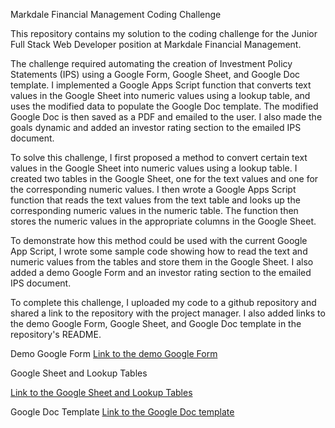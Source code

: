 Markdale Financial Management Coding Challenge

This repository contains my solution to the coding challenge for the Junior Full Stack Web Developer position at Markdale Financial Management.

The challenge required automating the creation of Investment Policy Statements (IPS) using a Google Form, Google Sheet, and Google Doc template. I implemented a Google Apps Script function that converts text values in the Google Sheet into numeric values using a lookup table, and uses the modified data to populate the Google Doc template. The modified Google Doc is then saved as a PDF and emailed to the user. I also made the goals dynamic and added an investor rating section to the emailed IPS document.

To solve this challenge, I first proposed a method to convert certain text values in the Google Sheet into numeric values using a lookup table. I created two tables in the Google Sheet, one for the text values and one for the corresponding numeric values. I then wrote a Google Apps Script function that reads the text values from the text table and looks up the corresponding numeric values in the numeric table. The function then stores the numeric values in the appropriate columns in the Google Sheet.

To demonstrate how this method could be used with the current Google App Script, I wrote some sample code showing how to read the text and numeric values from the tables and store them in the Google Sheet. I also added a demo Google Form and an investor rating section to the emailed IPS document.

To complete this challenge, I uploaded my code to a github repository and shared a link to the repository with the project manager. I also added links to the demo Google Form, Google Sheet, and Google Doc template in the repository's README.

Demo Google Form
[Link to the demo Google Form](https://docs.google.com/forms/d/e/1FAIpQLSdzaIkfM9GSm5U3tiFuKUROcCGGz2PlnZI0dG6LLVWoTUK03A/viewform?usp=sf_link)

Google Sheet and Lookup Tables

[Link to the Google Sheet and Lookup Tables](https://docs.google.com/document/d/1rOtSESHT-TW3zyu4hxtTDGvabMaF_Pio-yVwp6HVquI/edit#)

Google Doc Template
[Link to the Google Doc template](https://docs.google.com/document/d/1rOtSESHT-TW3zyu4hxtTDGvabMaF_Pio-yVwp6HVquI/edit#)